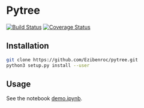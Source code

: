 # Pytree

[![Build Status](https://travis-ci.org/Ezibenroc/pytree.svg?branch=master)](https://travis-ci.org/Ezibenroc/pytree)
[![Coverage Status](https://coveralls.io/repos/github/Ezibenroc/pytree/badge.svg?branch=master)](https://coveralls.io/github/Ezibenroc/pytree?branch=master)

## Installation

```bash
git clone https://github.com/Ezibenroc/pytree.git
python3 setup.py install --user
```

## Usage

See the notebook [demo.ipynb](demo.ipynb).

